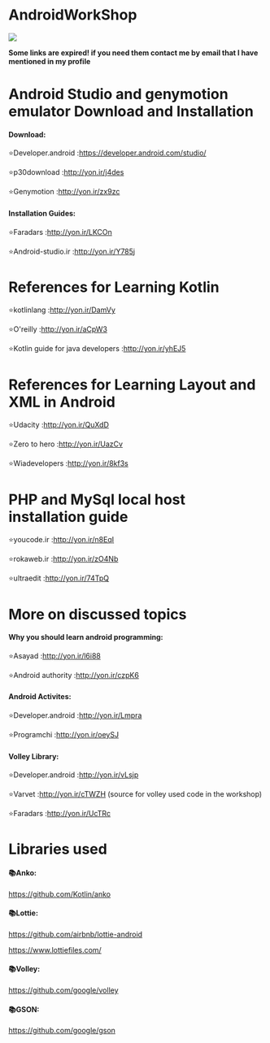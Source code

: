# AndroidWorkShop
![](http://www.mediafire.com/convkey/ea90/8tisszd4pl9g493zg.jpg)

**Some links are expired! if you need them contact me by email that I have mentioned in my profile**

# Android Studio and genymotion emulator Download and Installation
#### Download:

:star:Developer.android :https://developer.android.com/studio/

:star:p30download :http://yon.ir/j4des

:star:Genymotion :http://yon.ir/zx9zc

#### Installation Guides:

:star:Faradars :http://yon.ir/LKCOn

:star:Android-studio.ir :http://yon.ir/Y785j

# References for Learning Kotlin
:star:kotlinlang :http://yon.ir/DamVy

:star:O'reilly :http://yon.ir/aCpW3

:star:Kotlin guide for java developers :http://yon.ir/yhEJ5

# References for Learning Layout and XML in Android
:star:Udacity :http://yon.ir/QuXdD

:star:Zero to hero :http://yon.ir/UazCv

:star:Wiadevelopers :http://yon.ir/8kf3s

# PHP and MySql local host installation guide
:star:youcode.ir :http://yon.ir/n8EqI

:star:rokaweb.ir :http://yon.ir/zO4Nb

:star:ultraedit :http://yon.ir/74TpQ

# More on discussed topics
#### Why you should learn android programming:
:star:Asayad :http://yon.ir/l6i88

:star:Android authority :http://yon.ir/czpK6

#### Android Activites:
:star:Developer.android :http://yon.ir/Lmpra

:star:Programchi :http://yon.ir/oeySJ

#### Volley Library:
:star:Developer.android :http://yon.ir/vLsjp

:star:Varvet :http://yon.ir/cTWZH (source for volley used code in the workshop)

:star:Faradars :http://yon.ir/UcTRc

# Libraries used
#### :books:Anko:

https://github.com/Kotlin/anko

#### :books:Lottie:

https://github.com/airbnb/lottie-android

https://www.lottiefiles.com/

#### :books:Volley:

https://github.com/google/volley

#### :books:GSON:

https://github.com/google/gson


